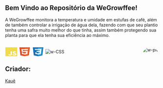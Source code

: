 ## Bem Vindo ao Repositório da WeGrowffee!

   A WeGrowffee monitora a temperatura e umidade em estufas de café, além de também controlar a
irrigação de água dela, fazendo com que seu plantio tenha uma safra muito melhor do que tinha, assim também protegendo
sua planta para que ela tenha sua eficiência ao máximo.

<div style="display: inline_block"><br>
  <img align="center" alt="w-Js" height="30" width="40" src="https://raw.githubusercontent.com/devicons/devicon/master/icons/javascript/javascript-plain.svg">
  <img align="center" alt="w-HTML" height="30" width="40" src="https://raw.githubusercontent.com/devicons/devicon/master/icons/html5/html5-original.svg">
  <img align="center" alt="w-CSS" height="30" width="40" src="https://raw.githubusercontent.com/devicons/devicon/master/icons/css3/css3-original.svg">
  <img align="center" alt="w-CSS" height="55" width="55" src="https://chandanbhagat.com.np/wp-content/uploads/2021/05/nodejs-45adbe594d.png">
  <img align="right" alt="w-pic" height="150" style="border-radius:50px;" src="https://cdn.discordapp.com/attachments/899956951348301896/906641417894510622/logo_fundopng.png?width=1000&height=1000">
</div>

## Criador:
<a href="https://github.com/KaueAntonio">Kauê</a><br>

